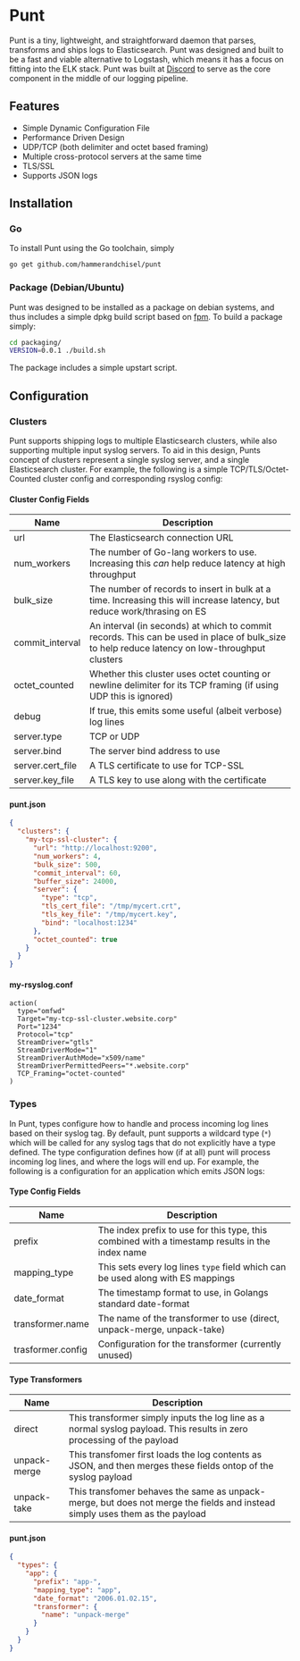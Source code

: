 # Punt

Punt is a tiny, lightweight, and straightforward daemon that parses, transforms and ships logs to Elasticsearch. Punt was designed and built to be a fast and viable alternative to Logstash, which means it has a focus on fitting into the ELK stack. Punt was built at [Discord](https://github.com/hammerandchisle) to serve as the core component in the middle of our logging pipeline.

## Features

- Simple Dynamic Configuration File
- Performance Driven Design
- UDP/TCP (both delimiter and octet based framing)
- Multiple cross-protocol servers at the same time
- TLS/SSL
- Supports JSON logs

## Installation

### Go

To install Punt using the Go toolchain, simply

```sh
go get github.com/hammerandchisel/punt
```


### Package (Debian/Ubuntu)

Punt was designed to be installed as a package on debian systems, and thus includes a simple dpkg build script based on [fpm](https://github.com/jordansissel/fpm). To build a package simply:

```sh
cd packaging/
VERSION=0.0.1 ./build.sh
```

The package includes a simple upstart script.

## Configuration

### Clusters

Punt supports shipping logs to multiple Elasticsearch clusters, while also supporting multiple input syslog servers. To aid in this design, Punts concept of clusters represent a single syslog server, and a single Elasticsearch cluster. For example, the following is a simple TCP/TLS/Octet-Counted cluster config and corresponding rsyslog config:

#### Cluster Config Fields

| Name | Description |
|------|-------------|
| url | The Elasticsearch connection URL |
| num\_workers | The number of Go-lang workers to use. Increasing this _can_ help reduce latency at high throughput |
| bulk\_size | The number of records to insert in bulk at a time. Increasing this will increase latency, but reduce work/thrasing on ES |
| commit\_interval | An interval (in seconds) at which to commit records. This can be used in place of bulk\_size to help reduce latency on low-throughput clusters |
| octet\_counted | Whether this cluster uses octet counting or newline delimiter for its TCP framing (if using UDP this is ignored) |
| debug | If true, this emits some useful (albeit verbose) log lines |
| server.type | TCP or UDP |
| server.bind | The server bind address to use |
| server.cert\_file | A TLS certificate to use for TCP-SSL |
| server.key\_file | A TLS key to use along with the certificate |

#### punt.json

```json
{
  "clusters": {
    "my-tcp-ssl-cluster": {
      "url": "http://localhost:9200",
      "num_workers": 4,
      "bulk_size": 500,
      "commit_interval": 60,
      "buffer_size": 24000,
      "server": {
        "type": "tcp",
        "tls_cert_file": "/tmp/mycert.crt",
        "tls_key_file": "/tmp/mycert.key",
        "bind": "localhost:1234"
      },
      "octet_counted": true
    }
  }
}
```

#### my-rsyslog.conf

```
action(
  type="omfwd"
  Target="my-tcp-ssl-cluster.website.corp"
  Port="1234"
  Protocol="tcp"
  StreamDriver="gtls"
  StreamDriverMode="1"
  StreamDriverAuthMode="x509/name"
  StreamDriverPermittedPeers="*.website.corp"
  TCP_Framing="octet-counted"
)
```

### Types

In Punt, types configure how to handle and process incoming log lines based on their syslog tag. By default, punt supports a wildcard type (`*`) which will be called for any syslog tags that do not explicitly have a type defined. The type configuration defines how (if at all) punt will process incoming log lines, and where the logs will end up. For example, the following is a configuration for an application which emits JSON logs:

#### Type Config Fields

| Name | Description |
|------|-------------|
| prefix | The index prefix to use for this type, this combined with a timestamp results in the index name |
| mapping\_type | This sets every log lines `type` field which can be used along with ES mappings |
| date\_format | The timestamp format to use, in Golangs standard date-format |
| transformer.name | The name of the transformer to use (direct, unpack-merge, unpack-take) |
| trasformer.config | Configuration for the transformer (currently unused) |

#### Type Transformers

| Name | Description |
|------|-------------|
| direct | This transformer simply inputs the log line as a normal syslog payload. This results in zero processing of the payload |
| unpack-merge | This transfomer first loads the log contents as JSON, and then merges these fields ontop of the syslog payload |
| unpack-take | This transfomer behaves the same as unpack-merge, but does not merge the fields and instead simply uses them as the payload |


#### punt.json

```json
{
  "types": {
    "app": {
      "prefix": "app-",
      "mapping_type": "app",
      "date_format": "2006.01.02.15",
      "transformer": {
        "name": "unpack-merge"
      }
    }
  }
}
```
